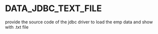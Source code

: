 # DATA_JDBC_TEXT_FILE
provide the  source code of the jdbc driver to load the emp data and show with .txt file
